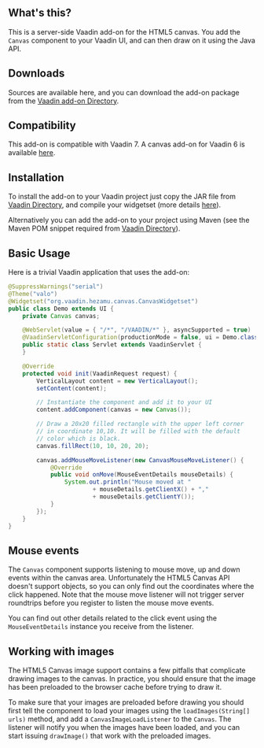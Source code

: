 ## What's this?
This is a server-side Vaadin add-on for the HTML5 canvas. You add the `Canvas` component to your Vaadin UI, and can then draw on it using the Java API.

## Downloads
Sources are available here, and you can download the add-on package from the [Vaadin add-on Directory](https://vaadin.com/addon/canvas).

## Compatibility
This add-on is compatible with Vaadin 7. A canvas add-on for Vaadin 6 is available [here](https://vaadin.com/addon/canvaswidget).

## Installation
To install the add-on to your Vaadin project just copy the JAR file from [Vaadin Directory](https://vaadin.com/addon/canvas), and compile your widgetset (more details [here](https://vaadin.com/directory/help/using-vaadin-add-ons)).

Alternatively you can add the add-on to your project using Maven (see the Maven POM snippet required from [Vaadin Directory](https://vaadin.com/addon/canvas)).

## Basic Usage
Here is a trivial Vaadin application that uses the add-on:
```java
@SuppressWarnings("serial")
@Theme("valo")
@Widgetset("org.vaadin.hezamu.canvas.CanvasWidgetset")
public class Demo extends UI {
	private Canvas canvas;

	@WebServlet(value = { "/*", "/VAADIN/*" }, asyncSupported = true)
	@VaadinServletConfiguration(productionMode = false, ui = Demo.class)
	public static class Servlet extends VaadinServlet {
	}

	@Override
	protected void init(VaadinRequest request) {
		VerticalLayout content = new VerticalLayout();
		setContent(content);

		// Instantiate the component and add it to your UI
		content.addComponent(canvas = new Canvas());

		// Draw a 20x20 filled rectangle with the upper left corner
		// in coordinate 10,10. It will be filled with the default
		// color which is black.
		canvas.fillRect(10, 10, 20, 20);

		canvas.addMouseMoveListener(new CanvasMouseMoveListener() {
			@Override
			public void onMove(MouseEventDetails mouseDetails) {
				System.out.println("Mouse moved at "
						+ mouseDetails.getClientX() + ","
						+ mouseDetails.getClientY());
			}
		});
	}
}
```

## Mouse events
The `Canvas` component supports listening to mouse move, up and down events within the canvas area. Unfortunately the HTML5 Canvas API doesn't support objects, so you can only find out the coordinates where the click happened. Note that the mouse move listener will not trigger server roundtrips before you register to listen the mouse move events.

You can find out other details related to the click event using the `MouseEventDetails` instance you receive from the listener.

## Working with images
The HTML5 Canvas image support contains a few pitfalls that complicate drawing images to the canvas. In practice, you should ensure that the image has been preloaded to the browser cache before trying to draw it.

To make sure that your images are preloaded before drawing you should first tell the component to load your images using the `loadImages(String[] urls)` method, and add a `CanvasImageLoadListener` to the `Canvas`. The listener will notify you when the images have been loaded, and you can start issuing `drawImage()` that work with the preloaded images.
